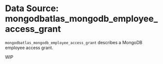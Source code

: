 # Data Source: mongodbatlas_mongodb_employee_access_grant

`mongodbatlas_mongodb_employee_access_grant` describes a MongoDB employee access grant.

WIP
